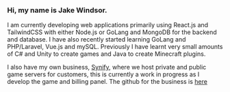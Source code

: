 ### Hi, my name is Jake Windsor.
I am currently developing web applications primarily using React.js and TailwindCSS with either Node.js or GoLang and MongoDB for the backend and database.
I have also recently started learning GoLang and PHP/Laravel, Vue.js and mySQL.
Previously I have learnt very small amounts of C# and Unity to create games and Java to create Minecraft plugins.

I also have my own business, [Synify](https://www.synify.uk), where we host private and public game servers for customers, this is currently a work in progress as I develop the game and billing panel. The github for the business is [here](https://github.com/synifycloud)
